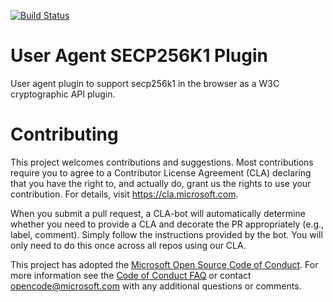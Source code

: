 [![Build Status](https://decentralized-identity.visualstudio.com/Core/_apis/build/status/Microsoft%20User%20Agent%20Plugin%20SECP256K1%20(Build)?branchName=master)](https://decentralized-identity.visualstudio.com/Core/_build/latest?definitionId=25&branchName=master)

# User Agent SECP256K1 Plugin

User agent plugin to support secp256k1 in the browser as a W3C cryptographic API plugin.

# Contributing

This project welcomes contributions and suggestions.  Most contributions require you to agree to a
Contributor License Agreement (CLA) declaring that you have the right to, and actually do, grant us
the rights to use your contribution. For details, visit https://cla.microsoft.com.

When you submit a pull request, a CLA-bot will automatically determine whether you need to provide
a CLA and decorate the PR appropriately (e.g., label, comment). Simply follow the instructions
provided by the bot. You will only need to do this once across all repos using our CLA.

This project has adopted the [Microsoft Open Source Code of Conduct](https://opensource.microsoft.com/codeofconduct/).
For more information see the [Code of Conduct FAQ](https://opensource.microsoft.com/codeofconduct/faq/) or
contact [opencode@microsoft.com](mailto:opencode@microsoft.com) with any additional questions or comments.
